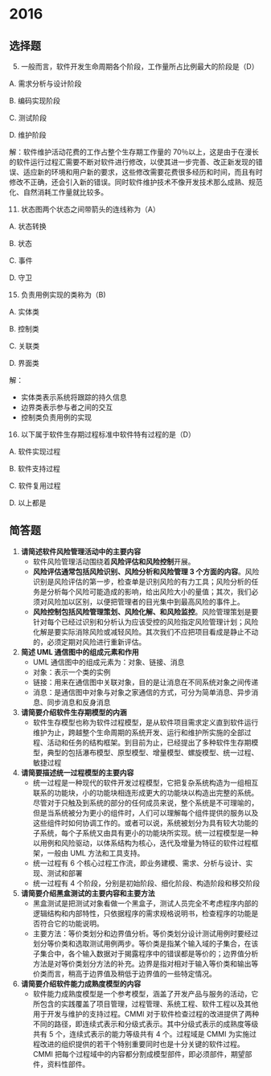 #  2016

## 选择题

5. 一般而言，软件开发生命周期各个阶段，工作量所占比例最大的阶段是（D）

A. 需求分析与设计阶段

B. 编码实现阶段

C. 测试阶段

D. 维护阶段

解：软件维护活动花费的工作占整个生存期工作量的 70％以上，这是由于在漫长的软件运行过程汇需要不断对软件进行修改，以使其进一步完善、改正新发现的错误、适应新的环境和用户新的要求，这些修改需要花费很多经历和时间，而且有时修改不正确，还会引入新的错误。同时软件维护技术不像开发技术那么成熟、规范化、自然消耗工作量就比较多。

11. 状态图两个状态之间带箭头的连线称为（A）

A. 状态转换

B. 状态

C. 事件

D. 守卫

15. 负责用例实现的类称为（B)

A. 实体类

B. 控制类

C. 关联类

D. 界面类

解：

+ 实体类表示系统将跟踪的持久信息
+ 边界类表示参与者之间的交互
+ 控制类负责用例的实现

16. 以下属于软件生存期过程标准中软件特有过程的是（D）

A. 软件实现过程

B. 软件支持过程

C. 软件复用过程

D. 以上都是

## 简答题

1. **请简述软件风险管理活动中的主要内容**
   + 软件风险管理活动围绕着**风险评估和风险控制**开展。
   + **风险评估通常包括风险识别、风险分析和风险管理 3 个方面的内容**。风险识别是风险评估的第一步，检查单是识别风险的有力工具；风险分析的任务是分析每个风险可能造成的影响，给出风险大小的量值；其次，我们必须对风险加以区别，以便把管理者的目光集中到最高风险的事件上。
   + **风险控制包括风险管理策划、风险化解、和风险监控**。风险管理策划是要针对每个已经过识别和分析认为应该受控的风险指定风险管理计划；风险化解是要实际消除风险或减轻风险。其次我们不应把项目看成是静止不动的，必须定期对风险进行重新评估。
2. **简述 UML 通信图中的组成元素和作用**
   + UML 通信图中的组成元素为：对象、链接、消息
   + 对象：表示一个类的实例
   + 链接：用来在通信图中关联对象，目的是让消息在不同系统对象之间传递
   + 消息：是通信图中对象与对象之家通信的方式，可分为简单消息、异步消息、同步消息和反身消息
3. **请简要介绍软件生存期模型的内涵**
   + 软件生存模型也称为软件过程模型，是从软件项目需求定义直到软件运行维护为止，跨越整个生命周期的系统开发、运行和维护所实施的全部过程、活动和任务的结构框架。到目前为止，已经提出了多种软件生存期模型，典型的包括瀑布模型、原型模型、增量模型、螺旋模型、统一过程、敏捷过程
4. **请简要描述统一过程模型的主要内容**
   + 统一过程是一种现代的软件开发过程模型，它把复杂系统构造为一组相互联系的功能块，小的功能块相连形成更大的功能块以构造出完整的系统。尽管对于只触及到系统的部分的任何成员来说，整个系统是不可理喻的，但是当系统被分为更小的组件时，人们可以理解每个组件提供的服务以及这些组件时如何协调工作的。或者可以说，系统被划分为具有较大功能的子系统，每个子系统又由具有更小的功能块所实现。统一过程模型是一种以用例和风险驱动，以体系结构为核心，迭代及增量为特征的软件过程框架，一般由 UML 方法和工具支持。
   + 统一过程有 6 个核心过程工作流，即业务建模、需求、分析与设计、实现、测试和部署
   + 统一过程有 4 个阶段，分别是初始阶段、细化阶段、构造阶段和移交阶段
5. **请简要介绍黑盒测试的主要内容和主要方法**
   + 黑盒测试是把测试对象看做一个黑盒子，测试人员完全不考虑程序内部的逻辑结构和内部特性，只依据程序的需求规格说明书，检查程序的功能是否符合它的功能说明。
   + 主要方法：等价类划分和边界值分析。等价类划分设计测试用例时要经过划分等价类和选取测试用例两步。等价类是指某个输入域的子集合，在该子集合中，各个输入数据对于揭露程序中的错误都是等价的；边界值分析方法是对等价类划分方法的补充。边界是指对相对于输入等价类和输出等价类而言，稍高于边界值及稍低于边界值的一些特定情况。
6. **请简要介绍软件能力成熟度模型的内容**
   + 软件能力成熟度模型是一个参考模型，涵盖了开发产品与服务的活动，它所包含的实践覆盖了项目管理，过程管理、系统工程、软件工程以及其他用于开发与维护的支持过程。CMMI 对于软件检查过程的改进提供了两种不同的路径，即连续式表示和分级式表示。其中分级式表示的成熟度等级共有 5 个，连续式表示的能力等级共有 4 个。过程域是 CMMI 为实施过程改进的组织提供的若干个特别重要同时也是十分关键的软件过程。CMMI 把每个过程域中的内容都分割成模型部件，即必须部件，期望部件，资料性部件。

